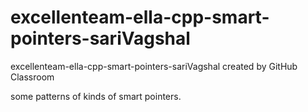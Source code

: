 # excellenteam-ella-cpp-smart-pointers-sariVagshal
excellenteam-ella-cpp-smart-pointers-sariVagshal created by GitHub Classroom

some patterns of kinds of smart pointers.
